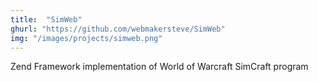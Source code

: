 ```yaml
---
title:  "SimWeb"
ghurl: "https://github.com/webmakersteve/SimWeb"
img: "/images/projects/simweb.png"
---
```


Zend Framework implementation of World of Warcraft SimCraft program
